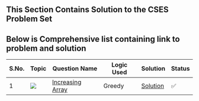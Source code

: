 ## This Section Contains Solution to the CSES Problem Set
## Below is Comprehensive list containing link to problem and solution


S.No. | Topic | Question Name | Logic Used | Solution | Status |
------|---------------|------------|-------|------|------|
1 | ![](https://img.shields.io/badge/Arrays-f0772b?style=for-the-badge&logo=array&logoColor=black) | [Increasing Array](https://cses.fi/problemset/task/1094/) | Greedy | [Solution](https://github.com/himanshugupta09/Competitive_Programming/blob/main/CSES-ProblemSet/Increasing-Array.cpp) | ✅ |
